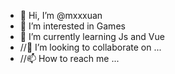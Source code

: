 - 👋 Hi, I’m @mxxxuan
- 👀 I’m interested in Games
- 🌱 I’m currently learning Js and Vue
- //💞️ I’m looking to collaborate on ...
- //📫 How to reach me ...

<!---
mxxxuan/mxxxuan is a ✨ special ✨ repository because its `README.md` (this file) appears on your GitHub profile.
You can click the Preview link to take a look at your changes.
--->
